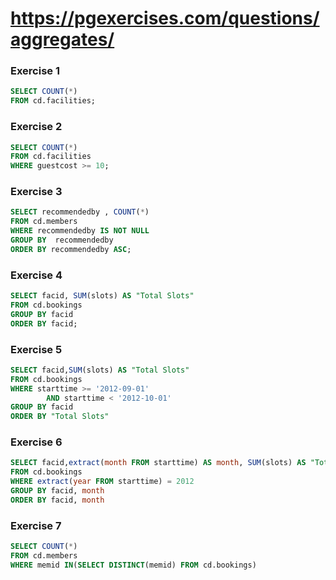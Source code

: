 # https://pgexercises.com/questions/aggregates/

### Exercise 1

```sql
SELECT COUNT(*)
FROM cd.facilities;
```

### Exercise 2

```sql
SELECT COUNT(*)
FROM cd.facilities
WHERE guestcost >= 10;
```

### Exercise 3

```sql
SELECT recommendedby , COUNT(*)
FROM cd.members
WHERE recommendedby IS NOT NULL
GROUP BY  recommendedby
ORDER BY recommendedby ASC;
```

### Exercise 4

```sql
SELECT facid, SUM(slots) AS "Total Slots"
FROM cd.bookings
GROUP BY facid
ORDER BY facid;
```

### Exercise 5

```sql
SELECT facid,SUM(slots) AS "Total Slots"
FROM cd.bookings
WHERE starttime >= '2012-09-01'
		AND starttime < '2012-10-01'
GROUP BY facid
ORDER BY "Total Slots"
```

### Exercise 6

```sql
SELECT facid,extract(month FROM starttime) AS month, SUM(slots) AS "Total Slots"
FROM cd.bookings
WHERE extract(year FROM starttime) = 2012
GROUP BY facid, month
ORDER BY facid, month
```

### Exercise 7

```sql
SELECT COUNT(*)
FROM cd.members
WHERE memid IN(SELECT DISTINCT(memid) FROM cd.bookings)
```
